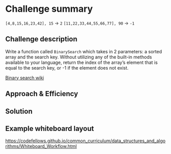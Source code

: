 # Challenge summary
`[4,8,15,16,23,42], 15` -> `2`
`[11,22,33,44,55,66,77], 90` -> `-1`

## Challenge description
Write a function called `BinarySearch` which takes in 2 parameters: a sorted array and the search key. Without utilizing any of the built-in methods available to your language, return the index of the array’s element that is equal to the search key, or -1 if the element does not exist.

[Binary search wiki](https://en.wikipedia.org/wiki/Binary_search_algorithm)

## Approach & Efficiency
<!-- What approach did you take? Why? What is the Big O space/time for this approach? -->

## Solution
<!-- Embedded whiteboard image -->

## Example whiteboard layout
https://codefellows.github.io/common_curriculum/data_structures_and_algorithms/Whiteboard_Workflow.html